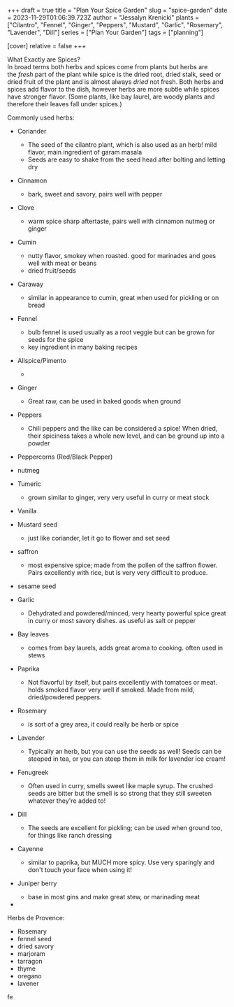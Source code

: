 +++
draft = true
title = "Plan Your Spice Garden"
slug = "spice-garden"
date = 2023-11-29T01:06:39.723Z
author = "Jessalyn Krenicki"
plants = ["Cilantro", "Fennel", "Ginger", "Peppers", "Mustard", "Garlic", "Rosemary", "Lavender", "Dill"]
series = ["Plan Your Garden"]
tags = ["planning"]

[cover]
relative = false
+++


What Exactly are Spices?\
In broad terms both herbs and spices come from plants but herbs are the *fresh* part of the plant while spice is the dried root, dried stalk, seed or dried fruit of the plant and is almost always *dried* not fresh. Both herbs and spices add flavor to the dish, however herbs are more subtle while spices have stronger flavor. (Some plants, like bay laurel, are woody plants and therefore their leaves fall under spices.)

Commonly used herbs:

* Coriander

  * The seed of the cilantro plant, which is also used as an herb! mild flavor, main ingredient of garam masala
  * Seeds are easy to shake from the seed head after bolting and letting dry
* Cinnamon

  * bark, sweet and savory, pairs well with pepper
* Clove

  * warm spice sharp aftertaste, pairs well with cinnamon nutmeg or ginger
* Cumin

  * nutty flavor, smokey when roasted. good for marinades and goes well with meat or beans
  * dried fruit/seeds
* Caraway

  * similar in appearance to cumin, great when used for pickling or on bread
* Fennel

  * bulb fennel is used usually as a root veggie but can be grown for seeds for the spice
  * key ingredient in many baking recipes
* Allspice/Pimento

  *
* Ginger

  * Great raw, can be used in baked goods when ground
* Peppers

  * Chili peppers and the like can be considered a spice! When dried, their spiciness takes a whole new level, and can be ground up into a powder
* Peppercorns (Red/Black Pepper)
* nutmeg
* Tumeric

  * grown similar to ginger, very very useful in curry or meat stock
* Vanilla
* Mustard seed

  * just like coriander, let it go to flower and set seed
* saffron

  * most expensive spice; made from the pollen of the saffron flower. Pairs excellently with rice, but is very very difficult to produce.
* sesame seed
* Garlic

  * Dehydrated and powdered/minced, very hearty powerful spice great in curry or most savory dishes. as useful as salt or pepper
* Bay leaves

  * comes from bay laurels, adds great aroma to cooking. often used in stews
* Paprika

  * Not flavorful by itself, but pairs excellently with tomatoes or meat. holds smoked flavor very well if smoked. Made from mild, dried/powdered peppers.
* Rosemary

  * is sort of a grey area, it could really be herb or spice
* Lavender

  * Typically an herb, but you can use the seeds as well! Seeds can be steeped in tea, or you can steep them in milk for lavender ice cream!
* Fenugreek

  * Often used in curry, smells sweet like maple syrup. The crushed seeds are bitter but the smell is so strong that they still sweeten whatever they're added to!
* Dill

  * The seeds are excellent for pickling; can be used when ground too, for things like ranch dressing
* Cayenne

  * similar to paprika, but MUCH more spicy. Use very sparingly and don't touch your face when using it!
* Juniper berry

  * base in most gins and make great stew, or marinading meat
*



Herbs de Provence:

* Rosemary
* fennel seed
* dried savory
* marjoram
* tarragon
* thyme
* oregano
* lavener



fe
